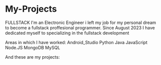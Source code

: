 # My-Projects
FULLSTACK
I'm an Electronic Engineer i left my job for my personal dream to become a fullstack proffesional programmer.
Since August 2023 I have dedicated myself to specializing in the fullstack development


Areas in which I have worked:
Android_Studio
Python Java JavaScript 
Node.JS MongoDB MySQL

And these are my projects:
